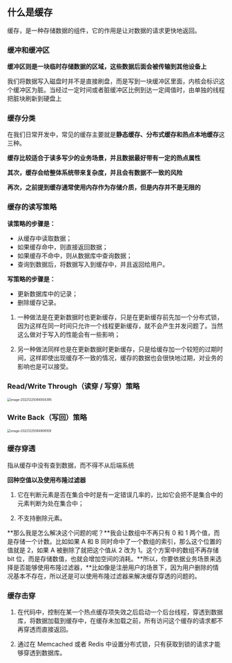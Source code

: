 ## 什么是缓存

缓存，是一种存储数据的组件，它的作用是让对数据的请求更快地返回。



### 缓冲和缓冲区

**缓冲区则是一块临时存储数据的区域，这些数据后面会被传输到其他设备上**

我们将数据写入磁盘时并不是直接刷盘，而是写到一块缓冲区里面，内核会标识这个缓冲区为脏。当经过一定时间或者脏缓冲区比例到达一定阈值时，由单独的线程把脏块刷新到硬盘上



### 缓存分类

在我们日常开发中，常见的缓存主要就是**静态缓存、分布式缓存和热点本地缓存**这三种。

**缓存比较适合于读多写少的业务场景，并且数据最好带有一定的热点属性**

**其次，缓存会给整体系统带来复杂度，并且会有数据不一致的风险**

**再次，之前提到缓存通常使用内存作为存储介质，但是内存并不是无限的**



### 缓存的读写策略



**读策略的步骤是：**

- 从缓存中读取数据；
- 如果缓存命中，则直接返回数据；
- 如果缓存不命中，则从数据库中查询数据；
- 查询到数据后，将数据写入到缓存中，并且返回给用户。

**写策略的步骤是：**

- 更新数据库中的记录；
- 删除缓存记录。

1. 一种做法是在更新数据时也更新缓存，只是在更新缓存前先加一个分布式锁，因为这样在同一时间只允许一个线程更新缓存，就不会产生并发问题了。当然这么做对于写入的性能会有一些影响；

2. 另一种做法同样也是在更新数据时更新缓存，只是给缓存加一个较短的过期时间，这样即使出现缓存不一致的情况，缓存的数据也会很快地过期，对业务的影响也是可以接受。

### Read/Write Through（读穿 / 写穿）策略

<img src="/Users/wangfusheng/Documents/notes/架构设计/高并发系统设计/.assets/image-20221225094554395.png" alt="image-20221225094554395" style="zoom:50%;" /> 

### Write Back（写回）策略

<img src="/Users/wangfusheng/Documents/notes/架构设计/高并发系统设计/.assets/image-20221225094906109.png" alt="image-20221225094906109" style="zoom:50%;" /> 





### 缓存穿透

指从缓存中没有查到数据，而不得不从后端系统

**回种空值以及使用布隆过滤器**

1. 它在判断元素是否在集合中时是有一定错误几率的，比如它会把不是集合中的元素判断为处在集合中；

2. 不支持删除元素。

**那么我是怎么解决这个问题的呢？**我会让数组中不再只有 0 和 1 两个值，而是存储一个计数。比如如果 A 和 B 同时命中了一个数组的索引，那么这个位置的值就是 2，如果 A 被删除了就把这个值从 2 改为 1。这个方案中的数组不再存储 bit 位，而是存储数值，也就会增加空间的消耗。**所以，你要依据业务场景来选择是否能够使用布隆过滤器，**比如像是注册用户的场景下，因为用户删除的情况基本不存在，所以还是可以使用布隆过滤器来解决缓存穿透的问题的。



### 缓存击穿

1. 在代码中，控制在某一个热点缓存项失效之后启动一个后台线程，穿透到数据库，将数据加载到缓存中，在缓存未加载之前，所有访问这个缓存的请求都不再穿透而直接返回。

2. 通过在 Memcached 或者 Redis 中设置分布式锁，只有获取到锁的请求才能够穿透到数据库。
